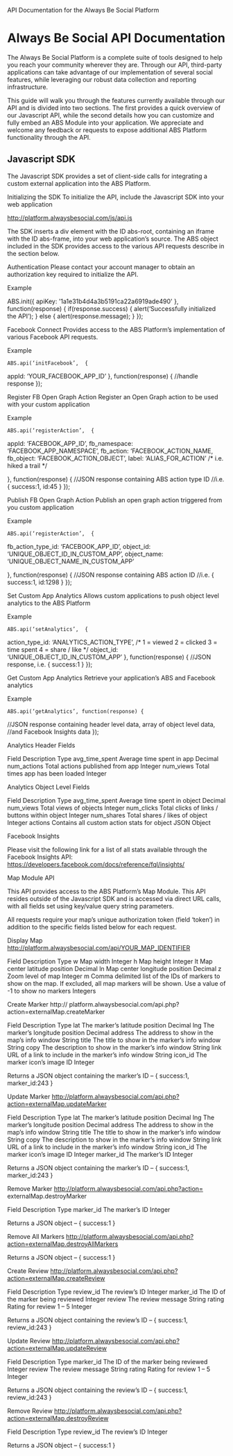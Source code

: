 API Documentation for the Always Be Social Platform

Always Be Social API Documentation
==================================

The Always Be Social Platform is a complete suite of tools designed to help you reach your community wherever they are. Through our API, third-party applications can take advantage of our implementation of several social features, while leveraging our robust data collection and reporting infrastructure.

This guide will walk you through the features currently available through our API and is divided into two sections. The first provides a quick overview of our Javascript API, while the second details how you can customize and fully embed an ABS Module into your application. We appreciate and welcome any feedback or requests to expose additional ABS Platform functionality through the API.


Javascript SDK
--------------

The Javascript SDK provides a set of client-side calls for integrating a custom external application into the ABS Platform.

Initializing the SDK
To initialize the API, include the Javascript SDK into your web application

http://platform.alwaysbesocial.com/js/api.js

The SDK inserts a div element with the ID abs-root, containing an iframe with the ID abs-frame, into your web application’s source. The ABS object included in the SDK provides access to the various API requests describe in the section below.

Authentication
Please contact your account manager to obtain an authorization key required to initialize the API.

Example

ABS.init({
  apiKey: '1a1e31b4d4a3b5191ca22a6919ade490'
}, function(response) {
	if(response.success) {
		alert(‘Successfully initialized the API’);
	}
	else {
		alert(response.message);
}
});

Facebook Connect
Provides access to the ABS Platform’s implementation of various Facebook API requests.

Example 

	ABS.api(‘initFacebook’,  { 
appId: ‘YOUR_FACEBOOK_APP_ID’ 
}, function(response) { 
//handle response 
});

Register FB Open Graph Action
Register an Open Graph action to be used with your custom application

Example 

	ABS.api(‘registerAction’,  { 
appId: ‘FACEBOOK_APP_ID’,
fb_namespace:  ‘FACEBOOK_APP_NAMESPACE’,
fb_action: ‘FACEBOOK_ACTION_NAME,
fb_object: ‘FACEBOOK_ACTION_OBJECT’,
label:  ‘ALIAS_FOR_ACTION’ /* i.e. hiked a trail */  

}, function(response) { 
//JSON response containing ABS action type ID
//i.e. { success:1, id:45 }
});

Publish FB Open Graph Action
Publish an open graph action triggered from you custom application

Example

	ABS.api(‘registerAction’,  { 
fb_action_type_id: ‘FACEBOOK_APP_ID’,
object_id:  ‘UNIQUE_OBJECT_ID_IN_CUSTOM_APP’,
object_name:  ‘UNIQUE_OBJECT_NAME_IN_CUSTOM_APP’

}, function(response) {
//JSON response containing ABS action ID
//i.e. { success:1, id:1298 }
});

Set Custom App Analytics
Allows custom applications to push object level analytics to the ABS Platform

Example

	ABS.api(‘setAnalytics’,  { 
action_type_id: ‘ANALYTICS_ACTION_TYPE’, 
/* 1 = viewed    2 = clicked    3 = time spent    4 =  share / like */
object_id:  ‘UNIQUE_OBJECT_ID_IN_CUSTOM_APP’
}, function(response) {
//JSON response, i.e. { success:1 }
});

Get Custom App Analytics
Retrieve your application’s ABS and Facebook analytics

Example

	ABS.api(‘getAnalytics’, function(response) {
//JSON response containing header level data, array of object level data, 
//and Facebook Insights data
});

Analytics Header Fields

Field	Description	Type
avg_time_spent	Average time spent in app	Decimal
num_actions	Total actions published from app	Integer
num_views	Total times app has been loaded	Integer

Analytics Object Level Fields

Field	Description	Type
avg_time_spent	Average time spent in object	Decimal
num_views	Total views of objects	Integer
num_clicks	Total clicks of links / buttons within object	Integer
num_shares	Total shares / likes of object	Integer
actions	Contains all custom action stats for object	JSON Object

Facebook Insights

Please visit the following link for a list of all stats available through the Facebook Insights API:
https://developers.facebook.com/docs/reference/fql/insights/


Map Module API

This API provides access to the ABS Platform’s Map Module. This API resides outside of the Javascript SDK and is accessed via direct URL calls, with all fields set using key/value query string parameters.

All requests require your map’s unique authorization token (field ‘token’) in addition to the specific fields listed below for each request.

Display Map
http://platform.alwaysbesocial.com/api/YOUR_MAP_IDENTIFIER

Field	Description	Type
w	Map width	Integer
h	Map height	Integer
lt	Map center latitude position	Decimal
ln	Map center longitude position	Decimal
z	Zoom level of map	Integer
m	Comma delimited list of the IDs of markers to show on the map. If excluded, all map markers will be shown. Use a value of -1 to show no markers	Integers


Create Marker
http:// platform.alwaysbesocial.com/api.php?action=externalMap.createMarker

Field	Description	Type
lat	The marker’s latitude position	Decimal
lng	The marker’s longitude position	Decimal
address	The address to show in the map’s info window	String
title	The title to show in the marker’s info window	String
copy	The description to show in the marker’s info window	String
link	URL of a link to include in the marker’s info window	String
icon_id	The marker icon’s image ID	Integer

Returns a JSON object containing the marker’s ID – { success:1, marker_id:243 }

Update Marker
http://platform.alwaysbesocial.com/api.php?action=externalMap.updateMarker

Field	Description	Type
lat	The marker’s latitude position	Decimal
lng	The marker’s longitude position	Decimal
address	The address to show in the map’s info window	String
title	The title to show in the marker’s info window	String
copy	The description to show in the marker’s info window	String
link	URL of a link to include in the marker’s info window	String
icon_id	The marker icon’s image ID	Integer
marker_id	The marker’s ID	Integer

Returns a JSON object containing the marker’s ID – { success:1, marker_id:243 }

Remove Marker
http://platform.alwaysbesocial.com/api.php?action= externalMap.destroyMarker

Field	Description	Type
marker_id	The marker’s ID	Integer

Returns a JSON object – { success:1 }

Remove All Markers
http://platform.alwaysbesocial.com/api.php?action=externalMap.destroyAllMarkers

Returns a JSON object – { success:1 }

Create Review
http://platform.alwaysbesocial.com/api.php?action=externalMap.createReview

Field	Description	Type
review_id	The review’s ID	Integer
marker_id	The ID of the marker being reviewed	Integer
review	The review message	String
rating	Rating for review 1 – 5	Integer

Returns a JSON object containing the review’s ID – { success:1, review_id:243 }

Update Review
http://platform.alwaysbesocial.com/api.php?action=externalMap.updateReview

Field	Description	Type
marker_id	The ID of the marker being reviewed	Integer
review	The review message	String
rating	Rating for review 1 – 5	Integer

Returns a JSON object containing the review’s ID – { success:1, review_id:243 }

Remove Review
http://platform.alwaysbesocial.com/api.php?action=externalMap.destroyReview

Field	Description	Type
review_id	The review’s ID	Integer

Returns a JSON object – { success:1 }

